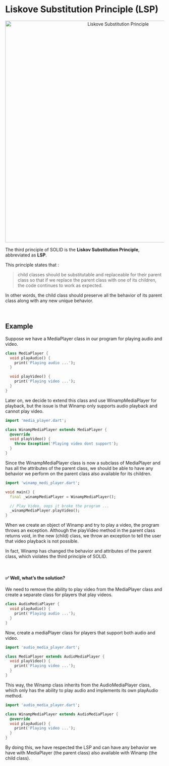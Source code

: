 # Liskove Substitution Principle (LSP)

<p align="center">
  <img src="https://user-images.githubusercontent.com/69586214/229215706-8ad32c87-4c0e-49e3-b0d2-f2b37cca0684.png" alt="Liskove Substitution Principle" width="700">
  <br>
</p>

The third principle of SOLID is the **Liskov Substitution Principle**, abbreviated as **LSP**.

This principle states that :

> child classes should be substitutable and replaceable for their parent class so that if we replace the parent class with one of its children, the code continues to work as expected.

In other words, the child class should preserve all the behavior of its parent class along with any new unique behavior.


<br>


## Example

Suppose we have a MediaPlayer class in our program for playing audio and video.

```dart
class MediaPlayer {
  void playAudio() {
    print('Playing audio ...');
  }

  void playVideo() {
    print('Playing video ...');
  }
}
```

Later on, we decide to extend this class and use WinampMediaPlayer for playback, but the issue is that Winamp only supports audio playback and cannot play video.

```dart
import 'media_player.dart';

class WinampMediaPlayer extends MediaPlayer {
  @override
  void playVideo() {
    throw Exception('Playing video dont support');
  }
}
```

Since the WinampMediaPlayer class is now a subclass of MediaPlayer and has all the attributes of the parent class, we should be able to have any behavior we perform on the parent class also available for its children.

```dart
import 'winamp_medi_player.dart';

void main() {
  final _winampMediaPlayer = WinampMediaPlayer();

  // Play Video, oops it broke the program ...
  _winampMediaPlayer.playVideo();
}
```

When we create an object of Winamp and try to play a video, the program throws an exception. Although the playVideo method in the parent class returns void, in the new (child) class, we throw an exception to tell the user that video playback is not possible. 

In fact, Winamp has changed the behavior and attributes of the parent class, which violates the third principle of SOLID.


<br>

#### ✅ Well, what’s the solution?

We need to remove the ability to play video from the MediaPlayer class and create a separate class for players that play videos.

```dart
class AudioMediaPlayer {
  void playAudio() {
    print('Playing audio ...');
  }
}
```
Now, create a mediaPlayer class for players that support both audio and video.

```dart
import 'audio_media_player.dart';

class MediaPlayer extends AudioMediaPlayer {
  void playVideo() {
    print('Playing video ...');
  }
}
```

This way, the Winamp class inherits from the AudioMediaPlayer class, which only has the ability to play audio and implements its own playAudio method.

```dart
import 'audio_media_player.dart';

class WinampMediaPlayer extends AudioMediaPlayer {
  @override
  void playAudio() {
    print('Playing video ...');
  }
}
```

By doing this, we have respected the LSP and can have any behavior we have with MediaPlayer (the parent class) also available with Winamp (the child class).

